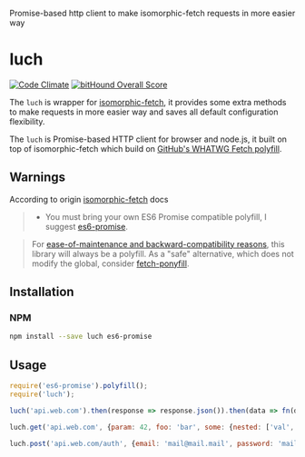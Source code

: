 Promise-based http client to make isomorphic-fetch requests in more easier way

# luch
[![Code Climate](https://codeclimate.com/github/surovv/luch/badges/gpa.svg)](https://codeclimate.com/github/surovv/luch) [![bitHound Overall Score](https://www.bithound.io/github/surovv/luch/badges/score.svg)](https://www.bithound.io/github/surovv/luch)

The `luch`  is wrapper for [isomorphic-fetch](https://github.com/matthew-andrews/isomorphic-fetch "isomorphic-fetch"), it provides some extra methods to make requests in more easier way and saves all default configuration flexibility.

The `luch` is Promise-based HTTP client for browser and node.js, it built on top of isomorphic-fetch which build on [GitHub's WHATWG Fetch polyfill](https://github.com/github/fetch).

## Warnings
According to origin [isomorphic-fetch](https://github.com/matthew-andrews/isomorphic-fetch "isomorphic-fetch") docs
>- You must bring your own ES6 Promise compatible polyfill, I suggest [es6-promise](https://github.com/jakearchibald/es6-promise).

>For [ease-of-maintenance and backward-compatibility reasons][why polyfill], this library will always be a polyfill. As a "safe" alternative, which does not modify the global, consider [fetch-ponyfill][].


[why polyfill]: https://github.com/matthew-andrews/isomorphic-fetch/issues/31#issuecomment-149668361
[fetch-ponyfill]: https://github.com/qubyte/fetch-ponyfill

## Installation

###  NPM

```sh
npm install --save luch es6-promise
```

## Usage

```js
require('es6-promise').polyfill();
require('luch');

luch('api.web.com').then(response => response.json()).then(data => fn(data)).catch(err => errFn(err))

luch.get('api.web.com', {param: 42, foo: 'bar', some: {nested: ['val', 'ues']}});

luch.post('api.web.com/auth', {email: 'mail@mail.mail', password: 'mailmail!mail!!!!'});
```
